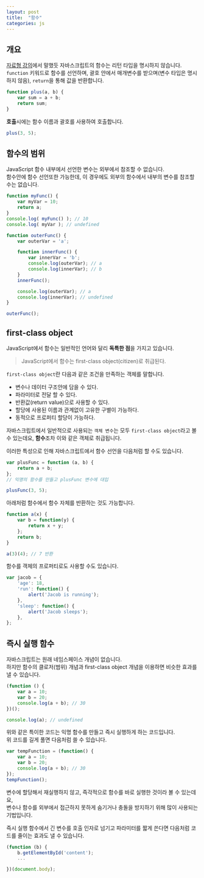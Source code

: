 ```yaml
---
layout: post
title:  "함수"
categories: js
---
```


## 개요
[자료형 강의](/js-course/자료형)에서 말했듯 자바스크립트의 함수는 리턴 타입을 명시하지 않습니다.  
`function` 키워드로 함수를 선언하며, 괄호 안에서 매개변수를 받으며(변수 타입은 명시하지 않음), `return`을 통해 값을 반환합니다.

```javascript
function plus(a, b) {
	var sum = a + b;
	return sum;
}
```

**호출**시에는 함수 이름과 괄호를 사용하여 호출합니다.

```javascript
plus(3, 5);
```

## 함수의 범위
JavaScript 함수 내부에서 선언한 변수는 외부에서 참조할 수 없습니다.  
함수안에 함수 선언또한 가능한데, 이 경우에도 외부의 함수에서 내부의 변수를 참조할 수는 없습니다.

```javascript
function myFunc() {
	var myVar = 10;
	return a;
}
console.log( myFunc() ); // 10
console.log( myVar ); // undefined

```

```javascript
function outerFunc() {
	var outerVar = 'a';

	function innerFunc() {
		var innerVar = 'b';
		console.log(outerVar); // a
		console.log(innerVar); // b
	}
	innerFunc();

	console.log(outerVar); // a
	console.log(innerVar); // undefined
}

outerFunc();
```

## first-class object
JavaScript에서 함수는 일반적인 언어와 달리 **독특한 점**을 가지고 있습니다.

> JavaScript에서 함수는 first-class object(citizen)로 취급된다.

`first-class object`란 다음과 같은 조건을 만족하는 객체를 말합니다.

- 변수나 데이터 구조안에 담을 수 있다.
- 파라미터로 전달 할 수 있다.
- 반환값(return value)으로 사용할 수 있다.
- 할당에 사용된 이름과 관계없이 고유한 구별이 가능하다.
- 동적으로 프로퍼티 할당이 가능하다.

자바스크립트에서 일반적으로 사용되는 `객체 변수`는 모두 `first-class object`라고 볼 수 있는데요, 
**함수**조차 이와 같은 객체로 취급됩니다.


이러한 특성으로 인해 자바스크립트에서 함수 선언을 다음처럼 할 수도 있습니다.

```javascript
var plusFunc = function (a, b) {
	return a + b;
};
// 익명의 함수를 만들고 plusFunc 변수에 대입

plusFunc(3, 5);
```

아래처럼 함수에서 함수 자체를 반환하는 것도 가능합니다.

```javascript
function a(x) {
	var b = function(y) {
		return x + y;
	};
	return b;
}

a(3)(4); // 7 반환
```

함수를 객체의 프로퍼티로도 사용할 수도 있습니다.

```javascript
var jacob = {
	'age': 18,
	'run': function() {
		alert('Jacob is running');
	},
	'sleep': function() {
		alert('Jacob sleeps');
	},
};
```

## 즉시 실행 함수
자바스크립트는 원래 네임스페이스 개념이 없습니다.  
하지만 함수의 클로저(범위) 개념과 first-class object 개념을 이용하면 비슷한 효과를 낼 수 있습니다.

```javascript
(function () {
	var a = 10;
	var b = 20;
	console.log(a + b); // 30
})();

console.log(a); // undefined
```

위와 같은 특이한 코드는 익명 함수를 만들고 즉시 실행하게 하는 코드입니다.  
위 코드를 길게 풀면 다음처럼 쓸 수 있습니다.

```javascript
var tempFunction = (function() {
	var a = 10;
	var b = 20;
	console.log(a + b); // 30
});
tempFunction();
```
변수에 할당해서 재실행하지 않고, 즉각적으로 함수를 바로 실행한 것이라 볼 수 있는데요,  
변수나 함수를 외부에서 접근하지 못하게 숨기거나 충돌을 방지하기 위해 많이 사용되는 기법입니다.

즉시 실행 함수에서 긴 변수를 호출 인자로 넘기고 파라미터를 짧게 쓴다면 다음처럼 코드를 줄이는 효과도 낼 수 있습니다.

```javascript
(function (b) {
	b.getElementById('content');
	...

})(document.body);

```
